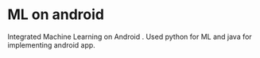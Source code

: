 
# ML on android
Integrated Machine Learning on Android . Used python for ML and java for implementing android app.
